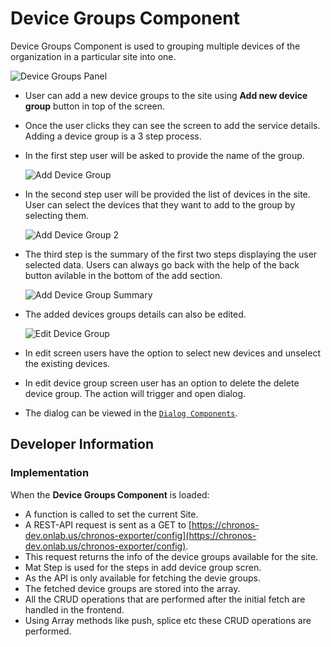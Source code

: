 <!--
SPDX-FileCopyrightText: 2020-present Open Networking Foundation <info@opennetworking.org>

SPDX-License-Identifier: Apache-2.0
-->

# Device Groups Component

Device Groups Component is used to grouping multiple devices of the organization in a particular site into one.

![Device Groups Panel](images/device-groups.png)

- User can add a new device groups to the site using **Add new device group** button in top of the screen.
- Once the user clicks they can see the screen to add the service details. Adding a device group is a 3 step process.
- In the first step user will be asked to provide the name of the group.

  ![Add Device Group](images/device-groups-add-1.png)

- In the second step user will be provided the list of devices in the site. User can select the devices that they want to add to the group by selecting them.

  ![Add Device Group 2](images/device-groups-add-2.png)

- The third step is the summary of the first two steps displaying the user selected data. Users can always go back with the help of the back button avilable in the bottom of the add section.

  ![Add Device Group Summary](images/device-groups-add-3.png)

- The added devices groups details can also be edited.

  ![Edit Device Group](images/device-groups-edit.png)

- In edit screen users have the option to select new devices and unselect the existing devices.
- In edit device group screen user has an option to delete the delete device group. The action will trigger and open dialog.
- The dialog can be viewed in the [`Dialog Components`](../dialogs/README.md).

## Developer Information

### Implementation

When the **Device Groups Component** is loaded:

- A function is called to set the current Site.
- A REST-API request is sent as a GET to [https://chronos-dev.onlab.us/chronos-exporter/config](https://chronos-dev.onlab.us/chronos-exporter/config).
- This request returns the info of the device groups available for the site.
- Mat Step is used for the steps in add device group scren.
- As the API is only available for fetching the devie groups.
- The fetched device groups are stored into the array.
- All the CRUD operations that are performed after the initial fetch are handled in the frontend.
- Using Array methods like push, splice etc these CRUD operations are performed.
